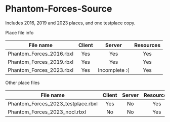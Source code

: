 # Phantom-Forces-Source
Includes 2016, 2019 and 2023 places, and one testplace copy.


Place file info

| File name | Client | Server | Resources |
| --------- | :----: | :----: | :-------: |
| Phantom_Forces_2016.rbxl | Yes | Yes | Yes |
| Phantom_Forces_2019.rbxl | Yes | Yes | Yes |
| Phantom_Forces_2023.rbxl | Yes | Incomplete :( | Yes |

Other place files

| File name | Client | Server | Resources |
| --------- | :----: | :----: | :-------: |
| Phantom_Forces_2023_testplace.rbxl | Yes | No | Yes |
| Phantom_Forces_2023_nocl.rbxl | No | No | Yes |

